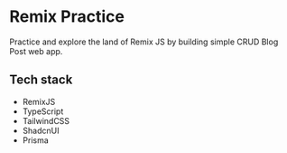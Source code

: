 # Remix Practice

Practice and explore the land of Remix JS by building simple CRUD Blog Post web app.

## Tech stack

- RemixJS
- TypeScript
- TailwindCSS
- ShadcnUI
- Prisma
